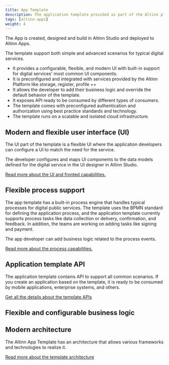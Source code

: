 ```yaml
---
title: App Template
description: The application template provided as part of the Altinn platform accelerates the development of digital services.
tags: [altinn-apps]
weight: 4
---
```


The App is created, designed and build in Altinn Studio and deployed to Altinn Apps.

The template support both simple and advanced scenarios for typical digital services.

- It provides a configurable, flexible, and modern UI with built-in support for digital services' most common UI components.
- It is preconfigured and integrated with services provided by the Altinn Platform like storage, register, profile ++
- It allows the developer to add their business logic and override the default behavior of the template.
- It exposes API ready to be consumed by different types of consumers.
- The template comes with preconfigured authentication and authorization using best practice standards and technology.
- The template runs on a scalable and isolated cloud infrastructure.

## Modern and flexible user interface (UI)

The UI part of the template is a flexible UI where the application developers can configure a UI to match the need for the service.

The developer configures and maps UI components to the data models defined for the digital service in the UI designer in Altinn Studio.

[Read more about the UI and fronted capabilities.](ui)

## Flexible process support

The app template has a built-in process engine that handles typical processes for digital public services. The template uses the BPMN standard for defining the application process, and the application template currently supports process tasks like data collection or delivery, confirmation, and feedback. In addition, the teams are working on adding tasks like signing and payment. 

The app developer can add business logic related to the process events.

[Read more about the process capabilities.](processhandling)

## Application template API

The application template contains API to support all common scenarios. 
If you create an application based on the template, it is ready to be consumed by mobile applications, enterprise systems, and others.

[Get all the details about the template APIs](app-api)

## Flexible and configurable business logic




## Modern architecture

The Altinn App Template has an architecture that allows various frameworks and technologies to realize it.

[Read more about the template architecture](architecture)

